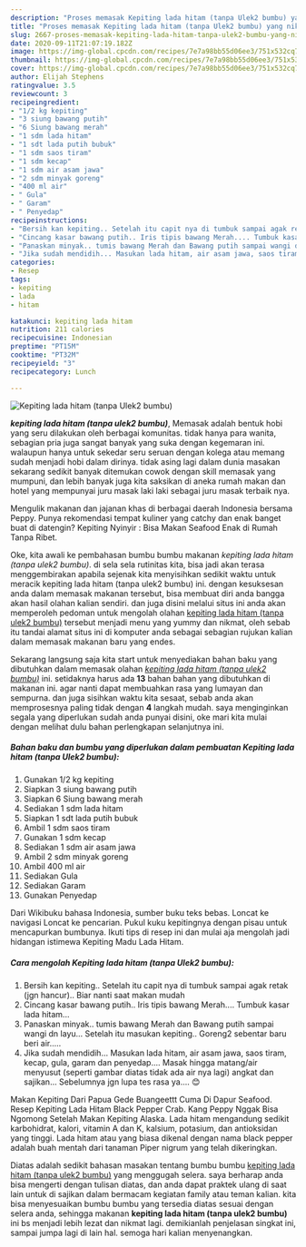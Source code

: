```yaml
---
description: "Proses memasak Kepiting lada hitam (tanpa Ulek2 bumbu) yang nikmat"
title: "Proses memasak Kepiting lada hitam (tanpa Ulek2 bumbu) yang nikmat"
slug: 2667-proses-memasak-kepiting-lada-hitam-tanpa-ulek2-bumbu-yang-nikmat
date: 2020-09-11T21:07:19.182Z
image: https://img-global.cpcdn.com/recipes/7e7a98bb55d06ee3/751x532cq70/kepiting-lada-hitam-tanpa-ulek2-bumbu-foto-resep-utama.jpg
thumbnail: https://img-global.cpcdn.com/recipes/7e7a98bb55d06ee3/751x532cq70/kepiting-lada-hitam-tanpa-ulek2-bumbu-foto-resep-utama.jpg
cover: https://img-global.cpcdn.com/recipes/7e7a98bb55d06ee3/751x532cq70/kepiting-lada-hitam-tanpa-ulek2-bumbu-foto-resep-utama.jpg
author: Elijah Stephens
ratingvalue: 3.5
reviewcount: 3
recipeingredient:
- "1/2 kg kepiting"
- "3 siung bawang putih"
- "6 Siung bawang merah"
- "1 sdm lada hitam"
- "1 sdt lada putih bubuk"
- "1 sdm saos tiram"
- "1 sdm kecap"
- "1 sdm air asam jawa"
- "2 sdm minyak goreng"
- "400 ml air"
- " Gula"
- " Garam"
- " Penyedap"
recipeinstructions:
- "Bersih kan kepiting.. Setelah itu capit nya di tumbuk sampai agak retak (jgn hancur).. Biar nanti saat makan mudah"
- "Cincang kasar bawang putih.. Iris tipis bawang Merah.... Tumbuk kasar lada hitam..."
- "Panaskan minyak.. tumis bawang Merah dan Bawang putih sampai wangi dn layu... Setelah itu masukan kepiting.. Goreng2 sebentar baru beri air....."
- "Jika sudah mendidih... Masukan lada hitam, air asam jawa, saos tiram, kecap, gula, garam dan penyedap.... Masak hingga matang/air menyusut (seperti gambar diatas tidak ada air nya lagi) angkat dan sajikan... Sebelumnya jgn lupa tes rasa ya.... 😊"
categories:
- Resep
tags:
- kepiting
- lada
- hitam

katakunci: kepiting lada hitam 
nutrition: 211 calories
recipecuisine: Indonesian
preptime: "PT15M"
cooktime: "PT32M"
recipeyield: "3"
recipecategory: Lunch

---
```



![Kepiting lada hitam (tanpa Ulek2 bumbu)](https://img-global.cpcdn.com/recipes/7e7a98bb55d06ee3/751x532cq70/kepiting-lada-hitam-tanpa-ulek2-bumbu-foto-resep-utama.jpg)

<b><i>kepiting lada hitam (tanpa ulek2 bumbu)</i></b>, Memasak adalah bentuk hobi yang seru dilakukan oleh berbagai komunitas. tidak hanya para wanita, sebagian pria juga sangat banyak yang suka dengan kegemaran ini. walaupun hanya untuk sekedar seru seruan dengan kolega atau memang sudah menjadi hobi dalam dirinya. tidak asing lagi dalam dunia masakan sekarang sedikit banyak ditemukan cowok dengan skill memasak yang mumpuni, dan lebih banyak juga kita saksikan di aneka rumah makan dan hotel yang mempunyai juru masak laki laki sebagai juru masak terbaik nya.

Mengulik makanan dan jajanan khas di berbagai daerah Indonesia bersama Peppy. Punya rekomendasi tempat kuliner yang catchy dan enak banget buat di datengin? Kepiting Nyinyir : Bisa Makan Seafood Enak di Rumah Tanpa Ribet.

Oke, kita awali ke pembahasan bumbu bumbu makanan <i>kepiting lada hitam (tanpa ulek2 bumbu)</i>. di sela sela rutinitas kita, bisa jadi akan terasa menggembirakan apabila sejenak kita menyisihkan sedikit waktu untuk meracik kepiting lada hitam (tanpa ulek2 bumbu) ini. dengan kesuksesan anda dalam memasak makanan tersebut, bisa membuat diri anda bangga akan hasil olahan kalian sendiri. dan juga disini melalui situs ini anda akan memperoleh pedoman untuk mengolah olahan <u>kepiting lada hitam (tanpa ulek2 bumbu)</u> tersebut menjadi menu yang yummy dan nikmat, oleh sebab itu tandai alamat situs ini di komputer anda sebagai sebagian rujukan kalian dalam memasak makanan baru yang endes.


Sekarang langsung saja kita start untuk menyediakan bahan baku yang dibutuhkan dalam memasak olahan <u><i>kepiting lada hitam (tanpa ulek2 bumbu)</i></u> ini. setidaknya harus ada <b>13</b> bahan bahan yang dibutuhkan di makanan ini. agar nanti dapat membuahkan rasa yang lumayan dan sempurna. dan juga sisihkan waktu kita sesaat, sebab anda akan memprosesnya paling tidak dengan <b>4</b> langkah mudah. saya menginginkan segala yang diperlukan sudah anda punyai disini, oke mari kita mulai dengan melihat dulu bahan perlengkapan selanjutnya ini.

<!--inarticleads1-->

##### Bahan baku dan bumbu yang diperlukan dalam pembuatan Kepiting lada hitam (tanpa Ulek2 bumbu):

1. Gunakan 1/2 kg kepiting
1. Siapkan 3 siung bawang putih
1. Siapkan 6 Siung bawang merah
1. Sediakan 1 sdm lada hitam
1. Siapkan 1 sdt lada putih bubuk
1. Ambil 1 sdm saos tiram
1. Gunakan 1 sdm kecap
1. Sediakan 1 sdm air asam jawa
1. Ambil 2 sdm minyak goreng
1. Ambil 400 ml air
1. Sediakan  Gula
1. Sediakan  Garam
1. Gunakan  Penyedap


Dari Wikibuku bahasa Indonesia, sumber buku teks bebas. Loncat ke navigasi Loncat ke pencarian. Pukul kuku kepitingnya dengan pisau untuk mencapurkan bumbunya. Ikuti tips di resep ini dan mulai aja mengolah jadi hidangan istimewa Kepiting Madu Lada Hitam. 

<!--inarticleads2-->

##### Cara mengolah Kepiting lada hitam (tanpa Ulek2 bumbu):

1. Bersih kan kepiting.. Setelah itu capit nya di tumbuk sampai agak retak (jgn hancur).. Biar nanti saat makan mudah
1. Cincang kasar bawang putih.. Iris tipis bawang Merah.... Tumbuk kasar lada hitam...
1. Panaskan minyak.. tumis bawang Merah dan Bawang putih sampai wangi dn layu... Setelah itu masukan kepiting.. Goreng2 sebentar baru beri air.....
1. Jika sudah mendidih... Masukan lada hitam, air asam jawa, saos tiram, kecap, gula, garam dan penyedap.... Masak hingga matang/air menyusut (seperti gambar diatas tidak ada air nya lagi) angkat dan sajikan... Sebelumnya jgn lupa tes rasa ya.... 😊


Makan Kepiting Dari Papua Gede Buangeettt Cuma Di Dapur Seafood. Resep Kepiting Lada Hitam Black Pepper Crab. Kang Peppy Nggak Bisa Ngomong Setelah Makan Kepiting Alaska. Lada hitam mengandung sedikit karbohidrat, kalori, vitamin A dan K, kalsium, potasium, dan antioksidan yang tinggi. Lada hitam atau yang biasa dikenal dengan nama black pepper adalah buah mentah dari tanaman Piper nigrum yang telah dikeringkan. 

Diatas adalah sedikit bahasan masakan tentang bumbu bumbu <u>kepiting lada hitam (tanpa ulek2 bumbu)</u> yang menggugah selera. saya berharap anda bisa mengerti dengan tulisan diatas, dan anda dapat praktek ulang di saat lain untuk di sajikan dalam bermacam kegiatan family atau teman kalian. kita bisa menyesuaikan bumbu bumbu yang tersedia diatas sesuai dengan selera anda, sehingga makanan <b>kepiting lada hitam (tanpa ulek2 bumbu)</b> ini bs menjadi lebih lezat dan nikmat lagi. demikianlah penjelasan singkat ini, sampai jumpa lagi di lain hal. semoga hari kalian menyenangkan.
